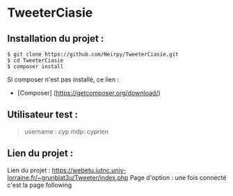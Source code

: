 # TweeterCiasie

## Installation du projet :

```
$ git clone https://github.com/Neirpy/TweeterCiasie.git
$ cd TweeterCiasie
$ composer install
```

Si composer n'est pas installé, ce lien : 
* [Composer] (https://getcomposer.org/download/)

## Utilisateur test :

>username : cyp
>mdp: cyprien

## Lien du projet :

Lien du projet : https://webetu.iutnc.univ-lorraine.fr/~grunblat3u/Tweeter/index.php
Page d'option : une fois connecté c'est la page following

